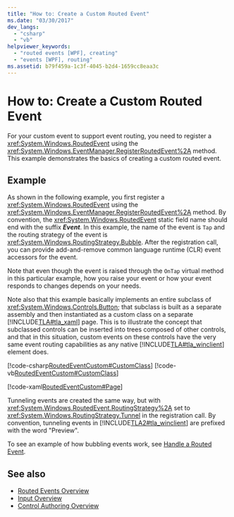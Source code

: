 ```yaml
---
title: "How to: Create a Custom Routed Event"
ms.date: "03/30/2017"
dev_langs: 
  - "csharp"
  - "vb"
helpviewer_keywords: 
  - "routed events [WPF], creating"
  - "events [WPF], routing"
ms.assetid: b79f459a-1c3f-4045-b2d4-1659cc8eaa3c
---
```

# How to: Create a Custom Routed Event
For your custom event to support event routing, you need to register a <xref:System.Windows.RoutedEvent> using the <xref:System.Windows.EventManager.RegisterRoutedEvent%2A> method. This example demonstrates the basics of creating a custom routed event.  
  
## Example  
 As shown in the following example, you first register a <xref:System.Windows.RoutedEvent> using the <xref:System.Windows.EventManager.RegisterRoutedEvent%2A> method. By convention, the <xref:System.Windows.RoutedEvent> static field name should end with the suffix ***Event***. In this example, the name of the event is `Tap` and the routing strategy of the event is <xref:System.Windows.RoutingStrategy.Bubble>. After the registration call, you can provide add-and-remove common language runtime (CLR) event accessors for the event.  
  
 Note that even though the event is raised through the `OnTap` virtual method in this particular example, how you raise your event or how your event responds to changes depends on your needs.  
  
 Note also that this example basically implements an entire subclass of <xref:System.Windows.Controls.Button>; that subclass is built as a separate assembly and then instantiated as a custom class on a separate [!INCLUDE[TLA#tla_xaml](../../../../includes/tlasharptla-xaml-md.md)] page. This is to illustrate the concept that subclassed controls can be inserted into trees composed of other controls, and that in this situation, custom events on these controls have the very same event routing capabilities as any native [!INCLUDE[TLA#tla_winclient](../../../../includes/tlasharptla-winclient-md.md)] element does.  
  
 [!code-csharp[RoutedEventCustom#CustomClass](~/samples/snippets/csharp/VS_Snippets_Wpf/RoutedEventCustom/CSharp/SDKSampleLibrary/class1.cs#customclass)]
 [!code-vb[RoutedEventCustom#CustomClass](~/samples/snippets/visualbasic/VS_Snippets_Wpf/RoutedEventCustom/VB/SDKSampleLibrary/Class1.vb#customclass)]  
  
 [!code-xaml[RoutedEventCustom#Page](~/samples/snippets/csharp/VS_Snippets_Wpf/RoutedEventCustom/CSharp/RoutedEventCustomApp/default.xaml#page)]  
  
 Tunneling events are created the same way, but with <xref:System.Windows.RoutedEvent.RoutingStrategy%2A> set to <xref:System.Windows.RoutingStrategy.Tunnel> in the registration call. By convention, tunneling events in [!INCLUDE[TLA2#tla_winclient](../../../../includes/tla2sharptla-winclient-md.md)] are prefixed with the word "Preview".  
  
 To see an example of how bubbling events work, see [Handle a Routed Event](how-to-handle-a-routed-event.md).  
  
## See also

- [Routed Events Overview](routed-events-overview.md)
- [Input Overview](input-overview.md)
- [Control Authoring Overview](../controls/control-authoring-overview.md)

